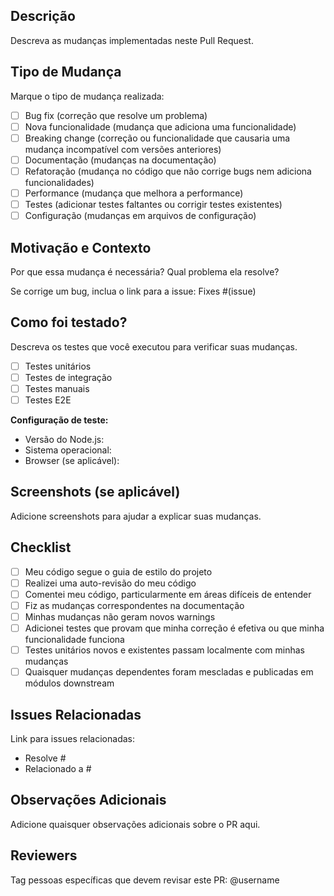 ## Descrição

Descreva as mudanças implementadas neste Pull Request.

## Tipo de Mudança

Marque o tipo de mudança realizada:

- [ ] Bug fix (correção que resolve um problema)
- [ ] Nova funcionalidade (mudança que adiciona uma funcionalidade)
- [ ] Breaking change (correção ou funcionalidade que causaria uma mudança incompatível com versões anteriores)
- [ ] Documentação (mudanças na documentação)
- [ ] Refatoração (mudança no código que não corrige bugs nem adiciona funcionalidades)
- [ ] Performance (mudança que melhora a performance)
- [ ] Testes (adicionar testes faltantes ou corrigir testes existentes)
- [ ] Configuração (mudanças em arquivos de configuração)

## Motivação e Contexto

Por que essa mudança é necessária? Qual problema ela resolve?

Se corrige um bug, inclua o link para a issue:
Fixes #(issue)

## Como foi testado?

Descreva os testes que você executou para verificar suas mudanças.

- [ ] Testes unitários
- [ ] Testes de integração
- [ ] Testes manuais
- [ ] Testes E2E

**Configuração de teste:**
- Versão do Node.js:
- Sistema operacional:
- Browser (se aplicável):

## Screenshots (se aplicável)

Adicione screenshots para ajudar a explicar suas mudanças.

## Checklist

- [ ] Meu código segue o guia de estilo do projeto
- [ ] Realizei uma auto-revisão do meu código
- [ ] Comentei meu código, particularmente em áreas difíceis de entender
- [ ] Fiz as mudanças correspondentes na documentação
- [ ] Minhas mudanças não geram novos warnings
- [ ] Adicionei testes que provam que minha correção é efetiva ou que minha funcionalidade funciona
- [ ] Testes unitários novos e existentes passam localmente com minhas mudanças
- [ ] Quaisquer mudanças dependentes foram mescladas e publicadas em módulos downstream

## Issues Relacionadas

Link para issues relacionadas:
- Resolve #
- Relacionado a #

## Observações Adicionais

Adicione quaisquer observações adicionais sobre o PR aqui.

## Reviewers

Tag pessoas específicas que devem revisar este PR:
@username